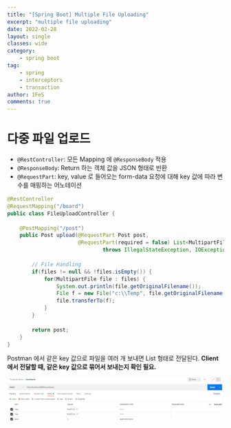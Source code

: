 ```yaml
---
title: "[Spring Boot] Multiple File Uploading"
excerpt: "multiple file uploading"
date: 2022-02-28
layout: single
classes: wide
category:
    - spring boot
tag:
    - spring
    - interceptors
    - transaction
author: 1FeS
comments: true
---
```


# 다중 파일 업로드

- `@RestController`: 모든 Mapping 에 `@ResponseBody` 적용
- `@ResponseBody`: Return 하는 객체 값을 JSON 형태로 반환
- `@RequestPart`: key, value 로 들어오는 form-data 요청에 대해 key 값에 따라 변수를 매핑하는 어노테이션

```java
@RestController
@RequestMapping("/board")
public class FileUploadController {
	
	@PostMapping("/post")
	public Post upload(@RequestPart Post post, 
					   @RequestPart(required = false) List<MultipartFile> files) 
							   throws IllegalStateException, IOException {
		
		// File Handling
		if(files != null && !files.isEmpty()) {
			for(MultipartFile file : files) {
				System.out.println(file.getOriginalFilename());
				File f = new File("c:\\Temp", file.getOriginalFilename());
				file.transferTo(f);
			}
		}
		
		return post;
	}
}
```

Postman 에서 같은 key 값으로 파일을 여러 개 보내면 List 형태로 전달된다. **Client 에서 전달할 때, 같은 key 값으로 묶어서 보내는지 확인 필요.**

<img src="/_img/2022-02-28/post_multifile.png">